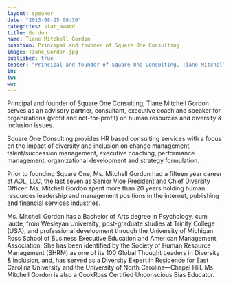```yaml
---
layout: speaker
date: "2013-08-25 08:30"
categories: star_award  
title: Gordon
name: Tiane Mitchell Gordon
position: Principal and founder of Square One Consulting
image: Tiane_Gordon.jpg
published: true
teaser: "Principal and founder of Square One Consulting, Tiane Mitchell Gordon serves as an advisory partner, consultant, executive coach and speaker on human resources and diversity & inclusion issues. "
in:
tw:
ww: 
---
```

Principal and founder of Square One Consulting, Tiane Mitchell Gordon serves as an advisory partner, consultant, executive coach and speaker for organizations (profit and not-for-profit) on human resources and diversity & inclusion issues.

Square One Consulting provides HR based consulting services with a focus on the impact of diversity and inclusion on change management, talent/succession management, executive coaching, performance management, organizational development and strategy formulation.

Prior to founding Square One, Ms. Mitchell Gordon had a fifteen year career at AOL, LLC, the last seven as Senior Vice President and Chief Diversity Officer.  Ms. Mitchell Gordon spent more than 20 years holding human resources leadership and management positions in the internet, publishing and financial services industries.

Ms. Mitchell Gordon has a Bachelor of Arts degree in Psychology, cum laude, from Wesleyan University; post-graduate studies at Trinity College (USA); and professional development through the University of Michigan Ross School of Business Executive Education and American Management Association.  She has been identified by the Society of Human Resource Management (SHRM) as one of its 100 Global Thought Leaders in Diversity & Inclusion, and, has served as a Diversity Expert in Residence for East Carolina University and the University of North Carolina—Chapel Hill.  Ms. Mitchell Gordon is also a CookRoss Certified Unconscious Bias Educator.